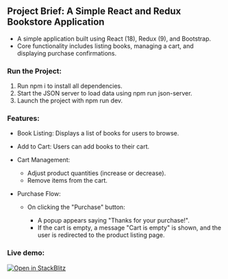 ## Project Brief: A Simple React and Redux Bookstore Application

- A simple application built using React (18), Redux (9), and Bootstrap.
- Core functionality includes listing books, managing a cart, and displaying purchase confirmations.

### Run the Project:

1. Run npm i to install all dependencies.
2. Start the JSON server to load data using npm run json-server.
3. Launch the project with npm run dev.

### Features:

- Book Listing: Displays a list of books for users to browse.
- Add to Cart: Users can add books to their cart.
- Cart Management:
  - Adjust product quantities (increase or decrease).
  - Remove items from the cart.
- Purchase Flow:

  - On clicking the "Purchase" button:

    - A popup appears saying "Thanks for your purchase!".
    - If the cart is empty, a message "Cart is empty" is shown, and the user is redirected to the product listing page.

### Live demo:

[![Open in StackBlitz](https://developer.stackblitz.com/img/open_in_stackblitz.svg)](https://stackblitz.com/github/Mahendra789/react-redux-book-store)
